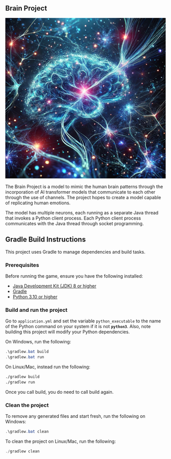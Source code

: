 ## Brain Project

![Space Invaders Gameplay](media/cosmic-brain-image.jpg)

The Brain Project is a model to mimic the human brain patterns through the incorporation of AI transformer models that communicate to each other through the use of channels. The project hopes to create a model capable of replicating human emotions.

The model has multiple neurons, each running as a separate Java thread that invokes a Python client process. Each Python client process communicates with the Java thread through socket programming.

## Gradle Build Instructions

This project uses Gradle to manage dependencies and build tasks.

### Prerequisites

Before running the game, ensure you have the following installed:
- [Java Development Kit (JDK) 8 or higher](https://www.oracle.com/java/technologies/javase-downloads.html)
- [Gradle](https://gradle.org/install/)
- [Python 3.10 or higher](https://www.python.org/downloads/)

### Build and run the project

Go to `application.yml` and set the variable `python_executable` to the name of the Python command on your system if it is not **`python3`**. Also, note building this project will modify your Python dependencies.

On Windows, run the following:
```powershell
.\gradlew.bat build
.\gradlew.bat run
```

On Linux/Mac, instead run the following:
```bash
./gradlew build
./gradlew run
```

Once you call build, you do need to call build again.

### Clean the project

To remove any generated files and start fresh, run the following on Windows:
```powershell
.\gradlew.bat clean
```

To clean the project on Linux/Mac, run the following:
```powershell
./gradlew clean
```